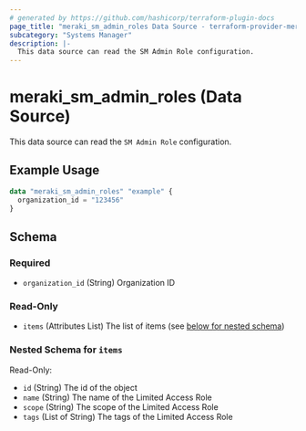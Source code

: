```yaml
---
# generated by https://github.com/hashicorp/terraform-plugin-docs
page_title: "meraki_sm_admin_roles Data Source - terraform-provider-meraki"
subcategory: "Systems Manager"
description: |-
  This data source can read the SM Admin Role configuration.
---
```


# meraki_sm_admin_roles (Data Source)

This data source can read the `SM Admin Role` configuration.

## Example Usage

```terraform
data "meraki_sm_admin_roles" "example" {
  organization_id = "123456"
}
```

<!-- schema generated by tfplugindocs -->
## Schema

### Required

- `organization_id` (String) Organization ID

### Read-Only

- `items` (Attributes List) The list of items (see [below for nested schema](#nestedatt--items))

<a id="nestedatt--items"></a>
### Nested Schema for `items`

Read-Only:

- `id` (String) The id of the object
- `name` (String) The name of the Limited Access Role
- `scope` (String) The scope of the Limited Access Role
- `tags` (List of String) The tags of the Limited Access Role
